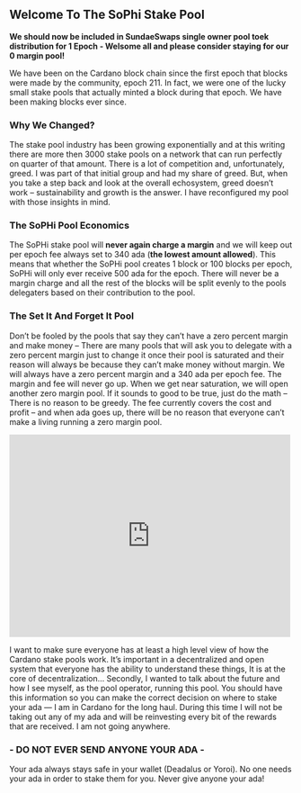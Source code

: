 ## Welcome To The SoPhi Stake Pool
**We should now be included in SundaeSwaps single owner pool toek distribution for 1 Epoch - Welsome all and please consider staying for our 0 margin pool!**

We have been on the Cardano block chain since the first epoch that blocks were made by the community, epoch 211. In fact, we were one of the lucky small stake pools that actually minted a block during that epoch. We have been making blocks ever since.

### Why We Changed?

The stake pool industry has been growing exponentially and at this writing there are more then 3000 stake pools on a network that can run perfectly on quarter of that amount. There is a lot of competition and, unfortunately, greed. I was part of that initial group and had my share of greed. But, when you take a step back and look at the overall echosystem, greed doesn’t work – sustainability and growth is the answer. I have reconfigured my pool with those insights in mind.

### The SoPHi Pool Economics

The SoPHi stake pool will **never again charge a margin** and we will keep out per epoch fee always set to 340 ada (**the lowest amount allowed**). This means that whether the SoPHi pool creates 1 block or 100 blocks per epoch, SoPHi will only ever receive 500 ada for the epoch. There will never be a margin charge and all the rest of the blocks will be split evenly to the pools delegaters based on their contribution to the pool.

### The Set It And Forget It Pool

Don’t be fooled by the pools that say they can’t have a zero percent margin and make money – There are many pools that will ask you to delegate with a zero percent margin just to change it once their pool is saturated and their reason will always be because they can’t make money without margin. We will always have a zero percent margin and a 340 ada per epoch fee. The margin and fee will never go up. When we get near saturation, we will open another zero margin pool. If it sounds to good to be true, just do the math – There is no reason to be greedy. The fee currently covers the cost and profit – and when ada goes up, there will be no reason that everyone can’t make a living running a zero margin pool. 

<iframe width="500" height="360" frameborder="0" src="https://js.adapools.org/widget-dark.html?pool=ea2da5590f8174fd33c7c9b83fd23b041bcad5ba0678220783a67d6e"><a href="https://adapools.org/pool/ea2da5590f8174fd33c7c9b83fd23b041bcad5ba0678220783a67d6e">Detail</a></iframe>

I want to make sure everyone has at least a high level view of how the Cardano stake pools work. It’s important in a decentralized and open system that everyone has the ability to understand these things, It is at the core of decentralization… Secondly, I wanted to talk about the future and how I see myself, as the pool operator, running this pool. You should have this information so you can make the correct decision on where to stake your ada — I am in Cardano for the long haul. During this time I will not be taking out any of my ada and will be reinvesting every bit of the rewards that are received. I am not going anywhere.

### - DO NOT EVER SEND ANYONE YOUR ADA -

Your ada always stays safe in your wallet (Deadalus or Yoroi). No one needs your ada in order to stake them for you. Never give anyone your ada!
